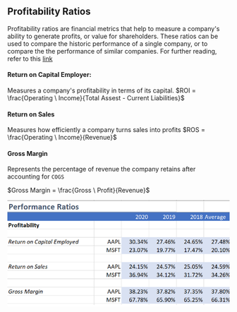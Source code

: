 ## Profitability Ratios
Profitability ratios are financial metrics that help to measure a company's ability to generate profits, or value for shareholders. These ratios can be used to compare the historic performance of a single company, or to compare the the performance of similar companies. For further reading, refer to this [link](https://www.investopedia.com/terms/p/profitabilityratios.asp)

#### Return on Capital Employer: 
Measures a company's profitability in terms of its capital. 
$ROI = \frac{Operating \ Income}{Total Assest - Current Liabilities}$

#### Return on Sales
Measures how efficiently a company turns sales into profits
$ROS  = \frac{Operating \ Income}{Revenue}$

#### Gross Margin
Represents the percentage of revenue the company retains after accounting for `COGS`

$Gross Margin = \frac{Gross \ Profit}{Revenue}$

![profitability](Images/profitability.png)


